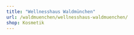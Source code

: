 ```yaml
---
title: "Wellnesshaus Waldmünchen"
url: /waldmuenchen/wellnesshaus-waldmuenchen/
shop: Kosmetik
---
```

